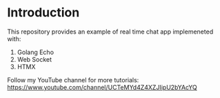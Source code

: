 # Introduction

This repository provides an example of real time chat app implemeneted with:

1. Golang Echo
2. Web Socket
3. HTMX

Follow my YouTube channel for more tutorials: https://www.youtube.com/channel/UCTeMYd4Z4XZJIipU2bYAcYQ
